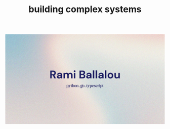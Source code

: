 <h1 align="center">
  <b>building complex systems
    </br>
  

  <br>

  ![Rami Ballalou](https://github.com/subrami/subrami/blob/main/rami-git.jpg)
</a>
